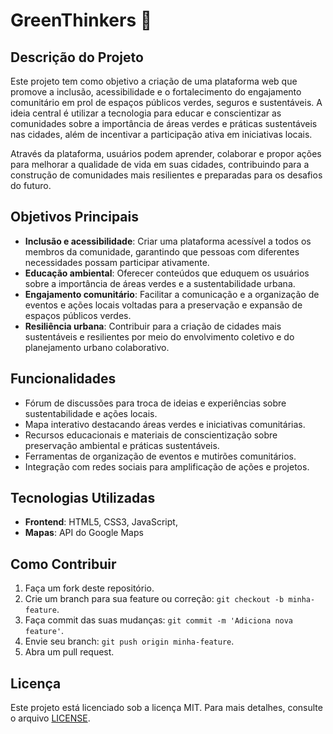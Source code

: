 # GreenThinkers 🌱

## Descrição do Projeto
Este projeto tem como objetivo a criação de uma plataforma web que promove a inclusão, acessibilidade e o fortalecimento do engajamento comunitário em prol de espaços públicos verdes, seguros e sustentáveis. A ideia central é utilizar a tecnologia para educar e conscientizar as comunidades sobre a importância de áreas verdes e práticas sustentáveis nas cidades, além de incentivar a participação ativa em iniciativas locais.

Através da plataforma, usuários podem aprender, colaborar e propor ações para melhorar a qualidade de vida em suas cidades, contribuindo para a construção de comunidades mais resilientes e preparadas para os desafios do futuro.

## Objetivos Principais
- **Inclusão e acessibilidade**: Criar uma plataforma acessível a todos os membros da comunidade, garantindo que pessoas com diferentes necessidades possam participar ativamente.
- **Educação ambiental**: Oferecer conteúdos que eduquem os usuários sobre a importância de áreas verdes e a sustentabilidade urbana.
- **Engajamento comunitário**: Facilitar a comunicação e a organização de eventos e ações locais voltadas para a preservação e expansão de espaços públicos verdes.
- **Resiliência urbana**: Contribuir para a criação de cidades mais sustentáveis e resilientes por meio do envolvimento coletivo e do planejamento urbano colaborativo.

## Funcionalidades
- Fórum de discussões para troca de ideias e experiências sobre sustentabilidade e ações locais.
- Mapa interativo destacando áreas verdes e iniciativas comunitárias.
- Recursos educacionais e materiais de conscientização sobre preservação ambiental e práticas sustentáveis.
- Ferramentas de organização de eventos e mutirões comunitários.
- Integração com redes sociais para amplificação de ações e projetos.

## Tecnologias Utilizadas
- **Frontend**: HTML5, CSS3, JavaScript, 
- **Mapas**: API do Google Maps


## Como Contribuir
1. Faça um fork deste repositório.
2. Crie um branch para sua feature ou correção: `git checkout -b minha-feature`.
3. Faça commit das suas mudanças: `git commit -m 'Adiciona nova feature'`.
4. Envie seu branch: `git push origin minha-feature`.
5. Abra um pull request.

## Licença
Este projeto está licenciado sob a licença MIT. Para mais detalhes, consulte o arquivo [LICENSE](LICENSE).
